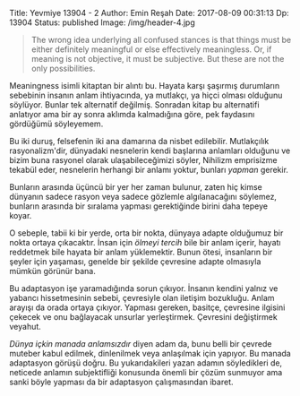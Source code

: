 Title: Yevmiye 13904 - 2
Author: Emin Reşah
Date:  2017-08-09 00:31:13
Dp: 13904
Status: published
Image: /img/header-4.jpg


> The wrong idea underlying all confused stances is that things must be either
> definitely meaningful or else effectively meaningless. Or, if meaning is not
> objective, it must be subjective. But these are not the only possibilities.

Meaningness isimli kitaptan bir alıntı bu. Hayata karşı şaşırmış durumların
sebebinin insanın anlam ihtiyacında, ya mutlakçı, ya hiçci olması olduğunu
söylüyor. Bunlar tek alternatif değilmiş. Sonradan kitap bu alternatifi
anlatıyor ama bir ay sonra aklımda kalmadığına göre, pek faydasını gördüğümü
söyleyemem.

Bu iki duruş, felsefenin iki ana damarına da nisbet edilebilir. Mutlakçılık
rasyonalizm'dir, dünyadaki nesnelerin kendi başlarına anlamları olduğunu ve
bizim buna rasyonel olarak ulaşabileceğimizi söyler, Nihilizm emprisizme tekabül
eder, nesnelerin herhangi bir anlamı yoktur, bunları *yapman* gerekir.

Bunların arasında üçüncü bir yer her zaman bulunur, zaten hiç kimse dünyanın
sadece rasyon veya sadece gözlemle algılanacağını söylemez, bunların arasında
bir sıralama yapması gerektiğinde birini daha tepeye koyar.

O sebeple, tabii ki bir yerde, orta bir nokta, dünyaya adapte olduğumuz bir
nokta ortaya çıkacaktır. İnsan için *ölmeyi tercih* bile bir anlam içerir,
hayatı reddetmek bile hayata bir anlam yüklemektir. Bunun ötesi, insanların bir
şeyler için yaşaması, genelde bir şekilde çevresine adapte olmasıyla mümkün
görünür bana.

Bu adaptasyon işe yaramadığında sorun çıkıyor. İnsanın kendini yalnız ve yabancı
hissetmesinin sebebi, çevresiyle olan iletişim bozukluğu. Anlam arayışı da orada
ortaya çıkıyor. Yapması gereken, basitçe, çevresine ilgisini çekecek ve onu
bağlayacak unsurlar yerleştirmek. Çevresini değiştirmek veyahut.

*Dünya içkin manada anlamsızdır* diyen adam da, bunu belli bir çevrede muteber
kabul edilmek, dinlenilmek veya anlaşılmak için yapıyor. Bu manada adaptasyon
görüşü doğru. Bu yukarıdakileri yazan adamın söyledikleri de, neticede anlamın
subjektifliği konusunda önemli bir çözüm sunmuyor ama sanki böyle yapması da bir
adaptasyon çalışmasından ibaret.
    
